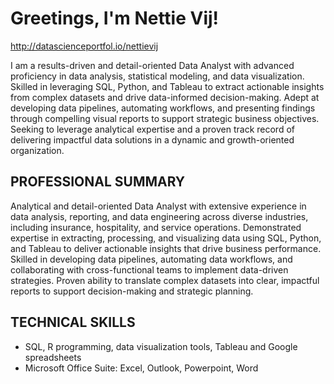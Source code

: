 # Greetings, I'm Nettie Vij!
http://datascienceportfol.io/nettievij

I am a results-driven and detail-oriented Data Analyst with advanced proficiency in data analysis, statistical modeling, and data visualization. Skilled in leveraging SQL, Python, and Tableau to extract actionable insights from complex datasets and drive data-informed decision-making. Adept at developing data pipelines, automating workflows, and presenting findings through compelling visual reports to support strategic business objectives. Seeking to leverage analytical expertise and a proven track record of delivering impactful data solutions in a dynamic and growth-oriented organization.

## PROFESSIONAL SUMMARY

Analytical and detail-oriented Data Analyst with extensive experience in data analysis, reporting, and data engineering across diverse industries, including insurance, hospitality, and service operations. Demonstrated expertise in extracting, processing, and visualizing data using SQL, Python, and Tableau to deliver actionable insights that drive business performance. Skilled in developing data pipelines, automating data workflows, and collaborating with cross-functional teams to implement data-driven strategies. Proven ability to translate complex datasets into clear, impactful reports to support decision-making and strategic planning.

## TECHNICAL SKILLS

- SQL, R programming, data visualization tools, Tableau and Google spreadsheets
- Microsoft Office Suite: Excel, Outlook, Powerpoint, Word

